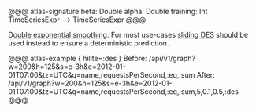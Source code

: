 @@@ atlas-signature
beta: Double
alpha: Double
training: Int
TimeSeriesExpr
-->
TimeSeriesExpr
@@@

[Double exponential smoothing](../des.md). For most use-cases [sliding DES](sdes.md)
should be used instead to ensure a deterministic prediction.

@@@ atlas-example { hilite=:des }
Before: /api/v1/graph?w=200&h=125&s=e-3h&e=2012-01-01T07:00&tz=UTC&q=name,requestsPerSecond,:eq,:sum
After: /api/v1/graph?w=200&h=125&s=e-3h&e=2012-01-01T07:00&tz=UTC&q=name,requestsPerSecond,:eq,:sum,5,0.1,0.5,:des
@@@